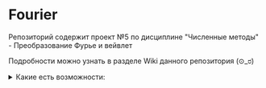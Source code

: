 # Fourier

Репозиторий содержит проект №5 по дисциплине "Численные методы" - Преобразование Фурье и вейвлет

Подробности можно узнать в разделе Wiki данного репозитория (⊙_ರ)    


<details><summary>Какие есть возможности:</summary>

  1. Быстрое преобразование Фурье
  2. Быстрое преобразование Фурье для функции 2 переменных
  3. Набор функций для вейвлет анализа
  4. Функция вейвлет анализа с собственным видом вейвлета
  5. Набор функций для двумерного вейвлет анализа

</details>
